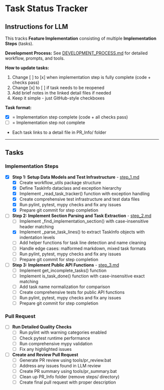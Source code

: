# Task Status Tracker

## Instructions for LLM

This tracks **Feature Implementation** consisting of multiple **Implementation Steps** (tasks).

**Development Process:** See [DEVELOPMENT_PROCESS.md](./DEVELOPMENT_PROCESS.md) for detailed workflow, prompts, and tools.

**How to update tasks:**
1. Change [ ] to [x] when implementation step is fully complete (code + checks pass)
2. Change [x] to [ ] if task needs to be reopened
3. Add brief notes in the linked detail files if needed
4. Keep it simple - just GitHub-style checkboxes

**Task format:**
- [x] = Implementation step complete (code + all checks pass)
- [ ] = Implementation step not complete
- Each task links to a detail file in PR_Info/ folder

---

## Tasks

### Implementation Steps

- [x] **Step 1: Setup Data Models and Test Infrastructure** - [step_1.md](steps/step_1.md)
  - [x] Create workflow_utils package structure
  - [x] Define TaskInfo dataclass and exception hierarchy
  - [x] Implement _read_task_tracker() function with exception handling
  - [x] Create comprehensive test infrastructure and test data files
  - [x] Run pylint, pytest, mypy checks and fix any issues
  - [x] Prepare git commit for step completion

- [ ] **Step 2: Implement Section Parsing and Task Extraction** - [step_2.md](steps/step_2.md)
  - [ ] Implement _find_implementation_section() with case-insensitive header matching
  - [x] Implement _parse_task_lines() to extract TaskInfo objects with indentation levels
  - [ ] Add helper functions for task line detection and name cleaning
  - [ ] Handle edge cases: malformed markdown, mixed task formats
  - [ ] Run pylint, pytest, mypy checks and fix any issues
  - [ ] Prepare git commit for step completion

- [ ] **Step 3: Implement Public API Functions** - [step_3.md](steps/step_3.md)
  - [ ] Implement get_incomplete_tasks() function
  - [ ] Implement is_task_done() function with case-insensitive exact matching
  - [ ] Add task name normalization for comparison
  - [ ] Create comprehensive tests for public API functions
  - [ ] Run pylint, pytest, mypy checks and fix any issues
  - [ ] Prepare git commit for step completion

### Pull Request

- [ ] **Run Detailed Quality Checks**
  - [ ] Run pylint with warning categories enabled
  - [ ] Check pytest runtime performance
  - [ ] Run comprehensive mypy validation
  - [ ] Fix any highlighted issues

- [ ] **Create and Review Pull Request**
  - [ ] Generate PR review using tools/pr_review.bat
  - [ ] Address any issues found in LLM review
  - [ ] Create PR summary using tools/pr_summary.bat
  - [ ] Clean up PR_Info folder (remove steps/ directory)
  - [ ] Create final pull request with proper description